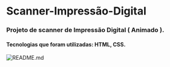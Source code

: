 # Scanner-Impressão-Digital

### Projeto de scanner de Impressão Digital ( Animado ).

#### Tecnologias que foram utilizadas: HTML, CSS.

![README.md](https://github.com/MatheusdeSouzaSilva70/Scanner-Impress-o-Digital/blob/main/img.projet/Scanner%20impress%C3%A3o%20digital.png)


